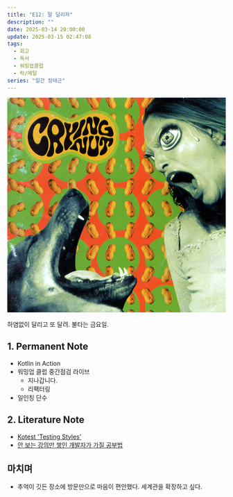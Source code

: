 ```yaml
---
title: "E12: 말 달리자"
description: ""
date: 2025-03-14 20:00:00
update: 2025-03-15 02:47:08
tags:
  - 회고
  - 독서
  - 워밍업클럽
  - 락/메탈
series: "일간 장태근" 
---
```


![크라잉넛 '말달리자'](5215.jpg)

하염없이 달리고 또 달려. 불타는 금요일.

## 1. Permanent Note

- Kotlin in Action
- 워밍업 클럽 중간점검 라이브
    - 지나갑니다.
    - 리팩터링
- 일인칭 단수

## 2. Literature Note

- [Kotest 'Testing Styles'](https://kotest.io/docs/framework/testing-styles.html)
- [안 보는 강의만 쌓인 개발자가 가질 공부법](https://www.youtube.com/watch?v=XO-r1PFCf3U)

## 마치며

- 추억이 깃든 장소에 방문만으로 마음이 편안했다. 세계관을 확장하고 싶다.
